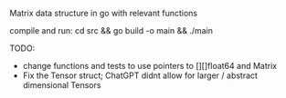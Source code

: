Matrix data structure in go with relevant functions

compile and run: cd src && go build -o main && ./main

TODO:
  - change functions and tests to use pointers to [][]float64 and Matrix
  - Fix the Tensor struct; ChatGPT didnt allow for larger / abstract dimensional Tensors
